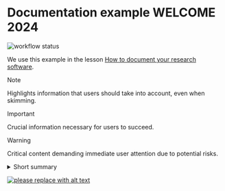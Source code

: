 # Documentation example WELCOME 2024
![workflow status](https://github.com/piklz/documentation-example/actions/workflows/documentation.yml/badge.svg)

We use this example in the lesson
[How to document your research software](https://coderefinery.github.io/documentation/).


> [!NOTE]
> Highlights information that users should take into account, even when skimming.

> [!IMPORTANT]
> Crucial information necessary for users to succeed.

> [!WARNING]
> Critical content demanding immediate user attention due to potential risks.


<details>
<summary>
Short summary
</summary>

Lorem ipsum dolor sit amet, consectetur adipiscing elit, sed do eiusmod
tempor incididunt ut labore et dolore magna aliqua. Ut enim ad minim veniam,
quis nostrud exercitation ullamco laboris nisi ut aliquip ex ea commodo
consequat. Duis aute irure dolor in reprehenderit in voluptate velit esse
cillum dolore eu fugiat nulla pariatur. Excepteur sint occaecat cupidatat non
proident, sunt in culpa qui officia deserunt mollit anim id est laborum.
</details>

[![please replace with alt text](https://img.shields.io/badge/anytext-youlike-blue)](https://example.org)
